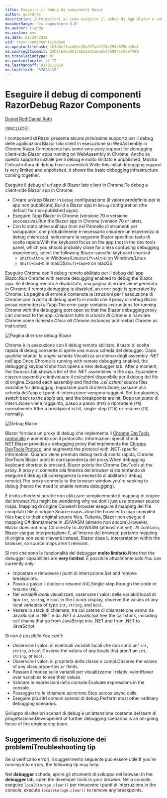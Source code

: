 ```yaml
---
title: Eseguire il debug di componenti Razor
author: guardrex
description: Informazioni su come eseguire il debug di App Blazor e componenti di Razor.
monikerRange: '>= aspnetcore-3.0'
ms.author: riande
ms.custom: mvc
ms.date: 01/29/2019
uid: razor-components/debug
ms.openlocfilehash: fb7ddcf3ae40ec28a372adf724a293b375be28a1
ms.sourcegitcommit: 24b1f6decbb17bb22a45166e5fdb0845c65af498
ms.translationtype: MT
ms.contentlocale: it-IT
ms.lasthandoff: 03/01/2019
ms.locfileid: "57034118"
---
```

# <a name="debug-razor-components"></a><span data-ttu-id="fe4f4-103">Eseguire il debug di componenti Razor</span><span class="sxs-lookup"><span data-stu-id="fe4f4-103">Debug Razor Components</span></span>

[<span data-ttu-id="fe4f4-104">Daniel Roth</span><span class="sxs-lookup"><span data-stu-id="fe4f4-104">Daniel Roth</span></span>](https://github.com/danroth27)

[!INCLUDE[](~/includes/razor-components-preview-notice.md)]

<span data-ttu-id="fe4f4-105">I componenti di Razor presenta alcune *primissime* supporto per il debug delle applicazioni Blazor lato client in esecuzione su WebAssembly in Chrome.</span><span class="sxs-lookup"><span data-stu-id="fe4f4-105">Razor Components has some *very early* support for debugging client-side Blazor apps running on WebAssembly in Chrome.</span></span> <span data-ttu-id="fe4f4-106">Anche se questo supporto iniziale per il debug è molto limitato e unpolished, Mostra l'infrastruttura di debug base assemblati.</span><span class="sxs-lookup"><span data-stu-id="fe4f4-106">While this initial debugging support is very limited and unpolished, it shows the basic debugging infrastructure coming together.</span></span>

<span data-ttu-id="fe4f4-107">Eseguire il debug di un'app di Blazor lato client in Chrome:</span><span class="sxs-lookup"><span data-stu-id="fe4f4-107">To debug a client-side Blazor app in Chrome:</span></span>

* <span data-ttu-id="fe4f4-108">Creare un'app Blazor in `Debug` configurazione (il valore predefinito per le app non pubblicate).</span><span class="sxs-lookup"><span data-stu-id="fe4f4-108">Build a Blazor app in `Debug` configuration (the default for non-published apps).</span></span>
* <span data-ttu-id="fe4f4-109">Eseguire l'app Blazor in Chrome (versione 70 o versione successiva).</span><span class="sxs-lookup"><span data-stu-id="fe4f4-109">Run the Blazor app in Chrome (version 70 or later).</span></span>
* <span data-ttu-id="fe4f4-110">Con lo stato attivo sull'app (non nel Pannello di strumenti per sviluppatori, che probabilmente è necessario chiudere un'esperienza di debug chiarezza), selezionare la seguente Blazor specifico tasto di scelta rapida:</span><span class="sxs-lookup"><span data-stu-id="fe4f4-110">With the keyboard focus on the app (not in the dev tools panel, which you should probably close for a less confusing debugging experience), select the following Blazor-specific keyboard shortcut:</span></span>
  * <span data-ttu-id="fe4f4-111">`Shift+Alt+D` in Windows/Linux</span><span class="sxs-lookup"><span data-stu-id="fe4f4-111">`Shift+Alt+D` on Windows/Linux</span></span>
  * <span data-ttu-id="fe4f4-112">`Shift+Cmd+D` in macOS</span><span class="sxs-lookup"><span data-stu-id="fe4f4-112">`Shift+Cmd+D` on macOS</span></span>

<span data-ttu-id="fe4f4-113">Eseguire Chrome con il debug remoto abilitato per il debug dell'app Blazor.</span><span class="sxs-lookup"><span data-stu-id="fe4f4-113">Run Chrome with remote debugging enabled to debug the Blazor app.</span></span> <span data-ttu-id="fe4f4-114">Se il debug remoto è disabilitato, una pagina di errore viene generata in Chrome.</span><span class="sxs-lookup"><span data-stu-id="fe4f4-114">If remote debugging is disabled, an error page is generated by Chrome.</span></span> <span data-ttu-id="fe4f4-115">La pagina di errore è contenute le istruzioni per l'esecuzione di Chrome con la porta di debug aperto in modo che il proxy di debug Blazor possa connettersi all'app.</span><span class="sxs-lookup"><span data-stu-id="fe4f4-115">The error page contains instructions for running Chrome with the debugging port open so that the Blazor debugging proxy can connect to the app.</span></span> <span data-ttu-id="fe4f4-116">*Chiudere tutte le istanze di Chrome* e riavviare Chrome come richiesto.</span><span class="sxs-lookup"><span data-stu-id="fe4f4-116">*Close all Chrome instances* and restart Chrome as instructed.</span></span>

![Pagina di errore debug Blazor](https://user-images.githubusercontent.com/1874516/43123091-01ec0796-8ed8-11e8-844c-23b4e6e9d069.png)

<span data-ttu-id="fe4f4-118">Chrome è in esecuzione con il debug remoto abilitato, il tasto di scelta rapida di debug consente di aprire una nuova scheda del debugger. Dopo qualche istante, la *origini* scheda Visualizza un elenco degli assembly .NET nell'app.</span><span class="sxs-lookup"><span data-stu-id="fe4f4-118">Once Chrome is running with remote debugging enabled, the debugging keyboard shortcut opens a new debugger tab. After a moment, the *Sources* tab shows a list of the .NET assemblies in the app.</span></span> <span data-ttu-id="fe4f4-119">Espandere ciascun assembly e individuare il *cs*/*cshtml* disponibile per il debug dei file di origine.</span><span class="sxs-lookup"><span data-stu-id="fe4f4-119">Expand each assembly and find the *.cs*/*.cshtml* source files available for debugging.</span></span> <span data-ttu-id="fe4f4-120">Impostare punti di interruzione, passare alla scheda dell'app e i punti di interruzione vengono raggiunti.</span><span class="sxs-lookup"><span data-stu-id="fe4f4-120">Set breakpoints, switch back to the app's tab, and the breakpoints are hit.</span></span> <span data-ttu-id="fe4f4-121">Dopo un punto di interruzione viene raggiunto, passo a passo (`F10`) o riprendere (`F8`) normalmente.</span><span class="sxs-lookup"><span data-stu-id="fe4f4-121">After a breakpoint is hit, single-step (`F10`) or resume (`F8`) normally.</span></span>

![Debug Blazor](https://user-images.githubusercontent.com/1874516/43123060-efb0b3b0-8ed7-11e8-9ea5-97aa34247a0b.png)

<span data-ttu-id="fe4f4-123">Blazor fornisce un proxy di debug che implementa il [Chrome DevTools protocollo](https://chromedevtools.github.io/devtools-protocol/) e aumenta con il protocollo. Informazioni specifiche di NET.</span><span class="sxs-lookup"><span data-stu-id="fe4f4-123">Blazor provides a debugging proxy that implements the [Chrome DevTools Protocol](https://chromedevtools.github.io/devtools-protocol/) and augments the protocol with .NET-specific information.</span></span> <span data-ttu-id="fe4f4-124">Quando viene premuto debug tasti di scelta rapida, Chrome DevTools Blazor punti in corrispondenza del proxy.</span><span class="sxs-lookup"><span data-stu-id="fe4f4-124">When debugging keyboard shortcut is pressed, Blazor points the Chrome DevTools at the proxy.</span></span> <span data-ttu-id="fe4f4-125">Il proxy si connette alla finestra del browser si sta tentando di eseguire il debug (di conseguenza la necessità di abilitare il debug remoto).</span><span class="sxs-lookup"><span data-stu-id="fe4f4-125">The proxy connects to the browser window you're seeking to debug (hence the need to enable remote debugging).</span></span>

<span data-ttu-id="fe4f4-126">È lecito chiedersi perché non utilizzare semplicemente il mapping di origine del browser.</span><span class="sxs-lookup"><span data-stu-id="fe4f4-126">You might be wondering why we don't just use browser source maps.</span></span> <span data-ttu-id="fe4f4-127">Mapping di origine Consenti browser eseguire il mapping dei file compilati i file di origine.</span><span class="sxs-lookup"><span data-stu-id="fe4f4-127">Source maps allow the browser to map compiled files back to their original source files.</span></span> <span data-ttu-id="fe4f4-128">Tuttavia, Blazor non esegue il mapping C# direttamente in JS/WASM (almeno non ancora).</span><span class="sxs-lookup"><span data-stu-id="fe4f4-128">However, Blazor does not map C# directly to JS/WASM (at least not yet).</span></span> <span data-ttu-id="fe4f4-129">Al contrario, Blazor esegue interpretazione IL all'interno del browser, pertanto mapping di origine non sono rilevanti.</span><span class="sxs-lookup"><span data-stu-id="fe4f4-129">Instead, Blazor does IL interpretation within the browser, so source maps aren't relevant.</span></span>

<span data-ttu-id="fe4f4-130">Si noti che sono le funzionalità del debugger **molto limitato**.</span><span class="sxs-lookup"><span data-stu-id="fe4f4-130">Note that the debugger capabilities are **very limited**.</span></span> <span data-ttu-id="fe4f4-131">È possibile attualmente solo:</span><span class="sxs-lookup"><span data-stu-id="fe4f4-131">You can currently only:</span></span>

* <span data-ttu-id="fe4f4-132">Impostare e rimuovere i punti di interruzione.</span><span class="sxs-lookup"><span data-stu-id="fe4f4-132">Set and remove breakpoints.</span></span>
* <span data-ttu-id="fe4f4-133">Passo a passo il codice o resume (`F8`).</span><span class="sxs-lookup"><span data-stu-id="fe4f4-133">Single-step through the code or resume (`F8`).</span></span>
* <span data-ttu-id="fe4f4-134">Nel *variabili locali* visualizzati, osservare i valori delle variabili locali di tipo `int`, `string`, e `bool`.</span><span class="sxs-lookup"><span data-stu-id="fe4f4-134">In the *Locals* display, observe the values of any local variables of type `int`, `string`, and `bool`.</span></span>
* <span data-ttu-id="fe4f4-135">Vedere lo stack di chiamate, tra cui catene di chiamate che vanno da JavaScript in .NET e da .NET a JavaScript.</span><span class="sxs-lookup"><span data-stu-id="fe4f4-135">See the call stack, including call chains that go from JavaScript into .NET and from .NET to JavaScript.</span></span>

<span data-ttu-id="fe4f4-136">Si *non è possibile*:</span><span class="sxs-lookup"><span data-stu-id="fe4f4-136">You *can't*:</span></span>

* <span data-ttu-id="fe4f4-137">Osservare i valori di eventuali variabili locali che non sono un' `int`, `string`, o `bool`.</span><span class="sxs-lookup"><span data-stu-id="fe4f4-137">Observe the values of any locals that aren't an `int`, `string`, or `bool`.</span></span>
* <span data-ttu-id="fe4f4-138">Osservare i valori di proprietà della classe o campi.</span><span class="sxs-lookup"><span data-stu-id="fe4f4-138">Observe the values of any class properties or fields.</span></span>
* <span data-ttu-id="fe4f4-139">Passare il mouse sulle variabili per visualizzarne i relativi valori</span><span class="sxs-lookup"><span data-stu-id="fe4f4-139">Hover over variables to see their values</span></span>
* <span data-ttu-id="fe4f4-140">Valutare le espressioni nella console.</span><span class="sxs-lookup"><span data-stu-id="fe4f4-140">Evaluate expressions in the console.</span></span>
* <span data-ttu-id="fe4f4-141">Passaggio tra le chiamate asincrone.</span><span class="sxs-lookup"><span data-stu-id="fe4f4-141">Step across async calls.</span></span>
* <span data-ttu-id="fe4f4-142">Eseguire più altri comuni scenari di debug.</span><span class="sxs-lookup"><span data-stu-id="fe4f4-142">Perform most other ordinary debugging scenarios.</span></span>

<span data-ttu-id="fe4f4-143">Sviluppo di ulteriori scenari di debug è un'attenzione costante del team di progettazione.</span><span class="sxs-lookup"><span data-stu-id="fe4f4-143">Development of further debugging scenarios is an on-going focus of the engineering team.</span></span>

## <a name="troubleshooting-tip"></a><span data-ttu-id="fe4f4-144">Suggerimento di risoluzione dei problemi</span><span class="sxs-lookup"><span data-stu-id="fe4f4-144">Troubleshooting tip</span></span>

<span data-ttu-id="fe4f4-145">Se si verificano errori, il suggerimento seguente può essere utile:</span><span class="sxs-lookup"><span data-stu-id="fe4f4-145">If you're running into errors, the following tip may help:</span></span>

<span data-ttu-id="fe4f4-146">Nel **debugger** scheda, aprire gli strumenti di sviluppo nel browser.</span><span class="sxs-lookup"><span data-stu-id="fe4f4-146">In the **debugger** tab, open the developer tools in your browser.</span></span> <span data-ttu-id="fe4f4-147">Nella console, eseguire `localStorage.clear()` per rimuovere i punti di interruzione.</span><span class="sxs-lookup"><span data-stu-id="fe4f4-147">In the console, execute `localStorage.clear()` to remove any breakpoints.</span></span>
